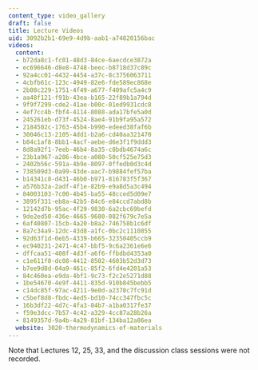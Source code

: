 ```yaml
---
content_type: video_gallery
draft: false
title: Lecture Videos
uid: 3092b2b1-69e9-4d9b-aab1-a74820156bac
videos:
  content:
  - b72da8c1-fc01-48d3-84ce-6aecdce3872a
  - ec696646-d8e8-4748-beec-b8718d37c89c
  - 92a4cc01-4432-4454-a37c-8c3756063711
  - 4cbfb61c-123c-4949-82e6-fde589ec868e
  - 2b08c229-1751-4f49-a677-f409afc5a4c9
  - aa48f121-f91b-43ea-b165-22f89b1a794d
  - 9f9f7299-cde2-41ae-b00c-01ed9931cdc8
  - 4ef7cc4b-fbf4-4114-8088-ada17bfe5a0d
  - 245261eb-d73f-4524-8ae4-91b9fa95a572
  - 2184502c-1763-45b4-b990-edeed38faf6b
  - 30046c13-2105-4dd1-b2a6-cd40aa321470
  - b84c1af8-8bb1-4acf-aebe-d6e3f1f9ddd3
  - 8d8a92f1-7eeb-46b4-8a35-c8bdb4674a6c
  - 23b1a967-a286-4bce-a080-50cf525e75d3
  - 2402b56c-591a-4b9e-8097-0ffedb0d3c4d
  - 738509d3-0a99-43de-aac7-b9884fef57ba
  - b14341c8-d431-46b0-b971-816783f5f367
  - a576b32a-2adf-4f1e-82b9-e9a8d5a3c494
  - 84003103-7c00-4b45-ba55-48cced5d09e7
  - 3895f331-eb8a-42b5-84c6-e84ccd7abd8b
  - 12142d7b-95ac-4f29-9830-6a2cbc69befd
  - 9de2ed50-436e-4665-9680-082f679c7e5a
  - 6af40807-15cb-4a20-b8a2-746758b1c6df
  - 8a7c34a9-12dc-43d8-a1fc-0bc2c1110855
  - 92d63f1d-0eb5-4339-b665-32350405ccb9
  - ec940231-2471-4c47-bbf5-9c6a2361e6e6
  - dffcaa51-408f-4d3f-a6f6-ffbdbd4353a0
  - c1e611f0-dc08-4412-8502-4603b52d3d73
  - b7ee9d8d-04a9-461c-85f2-6fd4e4201a53
  - 84c460ea-e9da-4bf1-9c73-f2c2e5271d88
  - 1be54670-4e9f-4411-835d-910b845bebb5
  - c14dc85f-97ac-4211-9e0d-a2378c7fc91d
  - c5bef8d8-fbdc-4ed5-bd10-74cc347fbc5c
  - 16b3df22-4d7c-4fa3-84b7-a1ba0317fe37
  - f59e3dcc-7b57-4c42-a329-4cc87a28b26a
  - 8149357d-9a4b-4a29-81bf-134ba12a86ea
  website: 3020-thermodynamics-of-materials
---
```

Note that Lectures 12, 25, 33, and the discussion class sessions were not recorded.